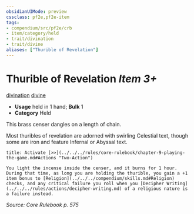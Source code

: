 ```yaml
---
obsidianUIMode: preview
cssclass: pf2e,pf2e-item
tags:
- compendium/src/pf2e/crb
- item/category/held
- trait/divination
- trait/divine
aliases: ["Thurible of Revelation"]
---
```

# Thurible of Revelation *Item 3+*  
[divination](../../../rules/traits/divination.md)  [divine](../../../rules/traits/divine.md)  

- **Usage** held in 1 hand; **Bulk** 1
- **Category** Held

This brass censer dangles on a length of chain.

Most thuribles of revelation are adorned with swirling Celestial text, though some are iron and feature Infernal or Abyssal text.

```ad-embed-ability
title: Activate [>>](../../../rules/core-rulebook/chapter-9-playing-the-game.md#Actions "Two-Action")

You light the incense inside the censer, and it burns for 1 hour. During that time, as long you are holding the thurible, you gain a +1 item bonus to [Religion](../../../compendium/skills.md#Religion) checks, and any critical failure you roll when you [Decipher Writing](../../../rules/actions/decipher-writing.md) of a religious nature is a failure instead.
```

*Source: Core Rulebook p. 575*
